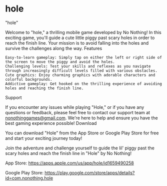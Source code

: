 # hole
"hole"

Welcome to "hole," a thrilling mobile game developed by No Nothing! In this exciting game, you'll guide a cute little piggy past scary holes in order to reach the finish line. Your mission is to avoid falling into the holes and survive the challenges along the way.
Features

    Easy-to-learn gameplay: Simply tap on either the left or right side of the screen to move the piggy and avoid the holes.
    Challenging levels: Test your skills and reflexes as you navigate through increasingly difficult levels filled with various obstacles.
    Cute graphics: Enjoy charming graphics with adorable characters and colorful backgrounds.
    Addictive gameplay: Get hooked on the thrilling experience of avoiding holes and reaching the finish line.

Support

If you encounter any issues while playing "Hole," or if you have any questions or feedback, please feel free to contact our support team at nonothinggames@gmail.com. We're here to help and ensure you have the best gaming experience possible!
Download

You can download "Hole" from the App Store or Google Play Store for free and start your exciting journey today!

Join the adventure and challenge yourself to guide the lil' piggy past the scary holes and reach the finish line in "Hole" by No Nothing!

App Store: https://apps.apple.com/us/app/hole/id1659490258

Google Play Store: https://play.google.com/store/apps/details?id=com.nonothing.hole
